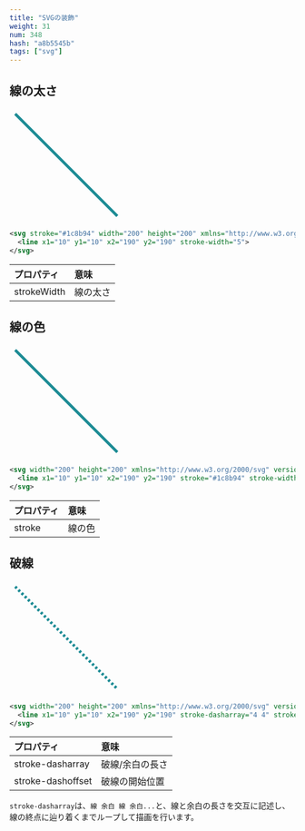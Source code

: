 ```yaml
---
title: "SVGの装飾"
weight: 31
num: 348
hash: "a8b5545b"
tags: ["svg"]
---
```


## 線の太さ

<svg stroke="#1c8b94" width="200" height="200" xmlns="http://www.w3.org/2000/svg" version="1.1">
  <line x1="10" y1="10" x2="190" y2="190" stroke-width="5">
</svg>

```svg
<svg stroke="#1c8b94" width="200" height="200" xmlns="http://www.w3.org/2000/svg" version="1.1">
  <line x1="10" y1="10" x2="190" y2="190" stroke-width="5">
</svg>
```

| プロパティ  | 意味     |
| :---------- | :------- |
| strokeWidth | 線の太さ |

## 線の色

<svg width="200" height="200" xmlns="http://www.w3.org/2000/svg" version="1.1">
  <line x1="10" y1="10" x2="190" y2="190" stroke="#1c8b94" stroke-width="5" >
</svg>

```svg
<svg width="200" height="200" xmlns="http://www.w3.org/2000/svg" version="1.1">
  <line x1="10" y1="10" x2="190" y2="190" stroke="#1c8b94" stroke-width="5">
</svg>
```

| プロパティ | 意味   |
| :--------- | :----- |
| stroke     | 線の色 |

## 破線

<svg width="200" height="200" xmlns="http://www.w3.org/2000/svg" version="1.1">
  <line x1="10" y1="10" x2="190" y2="190" stroke-dasharray="4 4" stroke-dashoffset="0" stroke="#1c8b94" stroke-width="5">
</svg>

```svg
<svg width="200" height="200" xmlns="http://www.w3.org/2000/svg" version="1.1">
  <line x1="10" y1="10" x2="190" y2="190" stroke-dasharray="4 4" stroke-dashoffset="0" stroke="#1c8b94" stroke-width="5">
</svg>
```

| プロパティ        | 意味            |
| :---------------- | :-------------- |
| stroke-dasharray  | 破線/余白の長さ |
| stroke-dashoffset | 破線の開始位置  |

`stroke-dasharray`は、`線 余白 線 余白...`と、線と余白の長さを交互に記述し、線の終点に辿り着くまでループして描画を行います。
